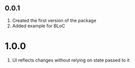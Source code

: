## 0.0.1

1. Created the first version of the package
2. Added example for BLoC

# 1.0.0

1. UI reflects changes without relying on state passed to it
